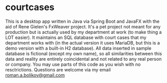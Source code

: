# courtcases
This is a desktop app written in Java via Spring Boot and JavaFX with the aid of Rene Gielen's FxWeaver project.
It's a pet project not meant for any production but is actually used by my department at work (to make thing a LOT easier).
It maintains an SQL database with court cases that my department works with 
(in the actual version it uses MariaDB, but this is a demo version with a built-in H2 database).
All data inserted in sample database is fictional (except my own name), so all similarities between this data and reality are entirely coincidental
and not related to any real person or company.
You may use parts of this code as you wish with no resctrictions. Questions are welcome via my email roman.a.bolikov@gmail.com

